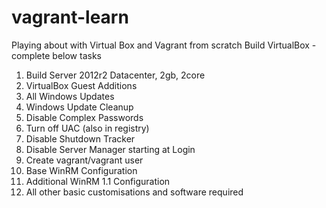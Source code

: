 # vagrant-learn

Playing about with Virtual Box and Vagrant from scratch
Build VirtualBox - complete below tasks

1. Build Server 2012r2 Datacenter, 2gb, 2core
1. VirtualBox Guest Additions
1. All Windows Updates
1. Windows Update Cleanup
1. Disable Complex Passwords
1. Turn off UAC (also in registry)
1. Disable Shutdown Tracker
1. Disable Server Manager starting at Login
1. Create vagrant/vagrant user
1. Base WinRM Configuration
1. Additional WinRM 1.1 Configuration
1. All other basic customisations and software required
  